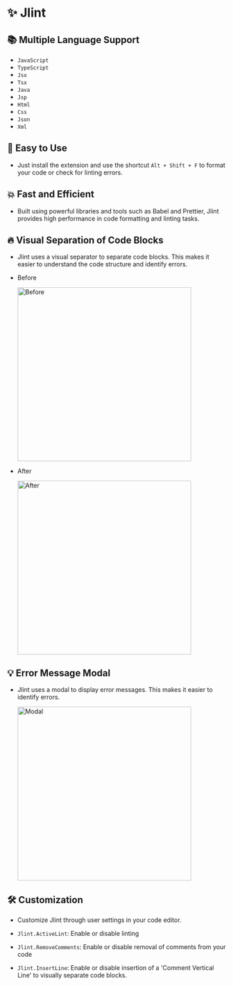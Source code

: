 # ✨ Jlint

## 📚 Multiple Language Support

- `JavaScript`
- `TypeScript`
- `Jsx`
- `Tsx`
- `Java`
- `Jsp`
- `Html`
- `Css`
- `Json`
- `Xml`

## 🚀 Easy to Use

- Just install the extension and use the shortcut `Alt + Shift + F` to
  format your code or check for linting errors.

## 💥 Fast and Efficient

- Built using powerful libraries and tools such as Babel and Prettier, Jlint provides
  high performance in code formatting and linting tasks.

## 🔥 Visual Separation of Code Blocks

- Jlint uses a visual separator to separate code blocks. This makes it easier to
  understand the code structure and identify errors.

- Before

  <img
    alt="Before"
    src="https://storage.googleapis.com/jungho-bucket/Jlint/IMAGE/main/main3.webp"
    width="400"
  />

- After

  <img
    alt="After"
    src="https://storage.googleapis.com/jungho-bucket/Jlint/IMAGE/main/main4.webp"
    width="400"
  />

## 💡 Error Message Modal

- Jlint uses a modal to display error messages. This makes it easier to identify errors.

  <img
    alt="Modal"
    src="https://storage.googleapis.com/jungho-bucket/Jlint/IMAGE/main/main5.webp"
    width="400"
  />

## 🛠️ Customization

- Customize Jlint through user settings in your code editor.

- `Jlint.ActiveLint`: Enable or disable linting
- `Jlint.RemoveComments`: Enable or disable removal of comments from your code
- `Jlint.InsertLine`: Enable or disable insertion of a 'Comment Vertical Line' to
  visually separate code blocks.
